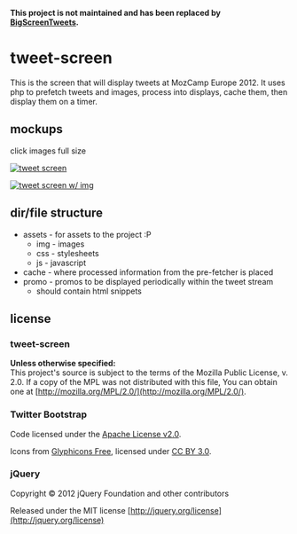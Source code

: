 **This project is not maintained and has been replaced by [BigScreenTweets](https://github.com/fuzzyfox/BigScreenTweets).**

# tweet-screen
This is the screen that will display tweets at MozCamp Europe 2012. It uses php to prefetch tweets and images, process into displays, cache them, then display them on a timer.

## mockups
click images full size

[![tweet screen](https://raw.github.com/fuzzyfox/tweet-screen/development/asset/img/tweet-screen.png)](https://raw.github.com/fuzzyfox/tweet-screen/development/asset/img/tweet-screen.png)

[![tweet screen w/ img](https://raw.github.com/fuzzyfox/tweet-screen/development/asset/img/tweet-screen-img.png)](https://raw.github.com/fuzzyfox/tweet-screen/development/asset/img/tweet-screen-img.png)

## dir/file structure
* assets - for assets to the project :P
	* img - images
	* css - stylesheets
	* js - javascript
* cache - where processed information from the pre-fetcher is placed
* promo - promos to be displayed periodically within the tweet stream
	* should contain html snippets

## license
### tweet-screen
**Unless otherwise specified:**  
This project's source is subject to the terms of the Mozilla Public License, v. 2.0. If a copy of the MPL was not distributed with this file, You can obtain one at [http://mozilla.org/MPL/2.0/](http://mozilla.org/MPL/2.0/).

### Twitter Bootstrap
Code licensed under the [Apache License v2.0](http://www.apache.org/licenses/LICENSE-2.0).

Icons from [Glyphicons Free](http://glyphicons.com), licensed under [CC BY 3.0](http://creativecommons.org/licenses/by/3.0/).

### jQuery
Copyright &copy; 2012 jQuery Foundation and other contributors

Released under the MIT license [http://jquery.org/license](http://jquery.org/license)
